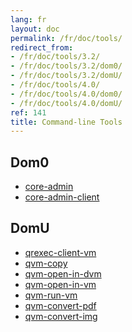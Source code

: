 ```yaml
---
lang: fr
layout: doc
permalink: /fr/doc/tools/
redirect_from:
- /fr/doc/tools/3.2/
- /fr/doc/tools/3.2/dom0/
- /fr/doc/tools/3.2/domU/
- /fr/doc/tools/4.0/
- /fr/doc/tools/4.0/dom0/
- /fr/doc/tools/4.0/domU/
ref: 141
title: Command-line Tools
---
```


Dom0
----
<a id="dom0"></a>

* [core-admin](https://dev.qubes-os.org/projects/core-admin/en/latest/manpages/)
* [core-admin-client](https://dev.qubes-os.org/projects/core-admin-client/en/latest/manpages/)

DomU
----
<a id="domu"></a>

* [qrexec-client-vm](https://github.com/QubesOS/qubes-core-qrexec/blob/master/agent/qrexec-client-vm.rst)
* [qvm-copy](https://github.com/QubesOS/qubes-core-agent-linux/blob/master/doc/vm-tools/qvm-copy.rst)
* [qvm-open-in-dvm](https://github.com/QubesOS/qubes-core-agent-linux/blob/master/doc/vm-tools/qvm-open-in-dvm.rst)
* [qvm-open-in-vm](https://github.com/QubesOS/qubes-core-agent-linux/blob/master/doc/vm-tools/qvm-open-in-vm.rst)
* [qvm-run-vm](https://github.com/QubesOS/qubes-core-agent-linux/blob/master/doc/vm-tools/qvm-run-vm.rst)
* [qvm-convert-pdf](https://github.com/QubesOS/qubes-app-linux-pdf-converter/blob/master/README.md)
* [qvm-convert-img](https://github.com/QubesOS/qubes-app-linux-img-converter/blob/master/README.md)